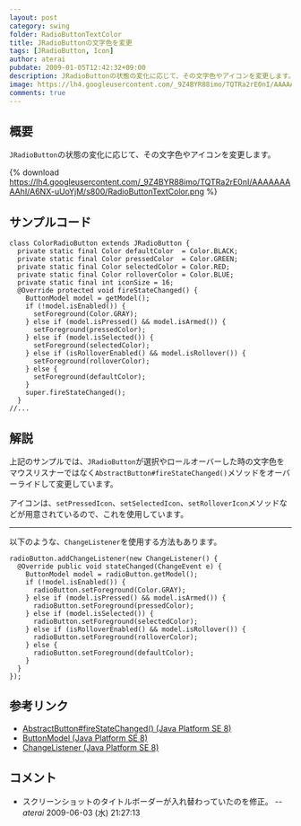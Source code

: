 ```yaml
---
layout: post
category: swing
folder: RadioButtonTextColor
title: JRadioButtonの文字色を変更
tags: [JRadioButton, Icon]
author: aterai
pubdate: 2009-01-05T12:42:32+09:00
description: JRadioButtonの状態の変化に応じて、その文字色やアイコンを変更します。
image: https://lh4.googleusercontent.com/_9Z4BYR88imo/TQTRa2rE0nI/AAAAAAAAAhI/A6NX-uUoYjM/s800/RadioButtonTextColor.png
comments: true
---
```

## 概要
`JRadioButton`の状態の変化に応じて、その文字色やアイコンを変更します。

{% download https://lh4.googleusercontent.com/_9Z4BYR88imo/TQTRa2rE0nI/AAAAAAAAAhI/A6NX-uUoYjM/s800/RadioButtonTextColor.png %}

## サンプルコード
<pre class="prettyprint"><code>class ColorRadioButton extends JRadioButton {
  private static final Color defaultColor  = Color.BLACK;
  private static final Color pressedColor  = Color.GREEN;
  private static final Color selectedColor = Color.RED;
  private static final Color rolloverColor = Color.BLUE;
  private static final int iconSize = 16;
  @Override protected void fireStateChanged() {
    ButtonModel model = getModel();
    if (!model.isEnabled()) {
      setForeground(Color.GRAY);
    } else if (model.isPressed() &amp;&amp; model.isArmed()) {
      setForeground(pressedColor);
    } else if (model.isSelected()) {
      setForeground(selectedColor);
    } else if (isRolloverEnabled() &amp;&amp; model.isRollover()) {
      setForeground(rolloverColor);
    } else {
      setForeground(defaultColor);
    }
    super.fireStateChanged();
  }
//...
</code></pre>

## 解説
上記のサンプルでは、`JRadioButton`が選択やロールオーバーした時の文字色をマウスリスナーではなく`AbstractButton#fireStateChanged()`メソッドをオーバーライドして変更しています。

アイコンは、`setPressedIcon`、`setSelectedIcon`、`setRolloverIcon`メソッドなどが用意されているので、これを使用しています。

- - - -
以下のような、`ChangeListener`を使用する方法もあります。

<pre class="prettyprint"><code>radioButton.addChangeListener(new ChangeListener() {
  @Override public void stateChanged(ChangeEvent e) {
    ButtonModel model = radioButton.getModel();
    if (!model.isEnabled()) {
      radioButton.setForeground(Color.GRAY);
    } else if (model.isPressed() &amp;&amp; model.isArmed()) {
      radioButton.setForeground(pressedColor);
    } else if (model.isSelected()) {
      radioButton.setForeground(selectedColor);
    } else if (isRolloverEnabled() &amp;&amp; model.isRollover()) {
      radioButton.setForeground(rolloverColor);
    } else {
      radioButton.setForeground(defaultColor);
    }
  }
});
</code></pre>

## 参考リンク
- [AbstractButton#fireStateChanged() (Java Platform SE 8)](https://docs.oracle.com/javase/jp/8/docs/api/javax/swing/AbstractButton.html#fireStateChanged--)
- [ButtonModel (Java Platform SE 8)](https://docs.oracle.com/javase/jp/8/docs/api/javax/swing/ButtonModel.html)
- [ChangeListener (Java Platform SE 8)](https://docs.oracle.com/javase/jp/8/docs/api/javax/swing/event/ChangeListener.html)

<!-- dummy comment line for breaking list -->

## コメント
- スクリーンショットのタイトルボーダーが入れ替わっていたのを修正。 -- *aterai* 2009-06-03 (水) 21:27:13

<!-- dummy comment line for breaking list -->
